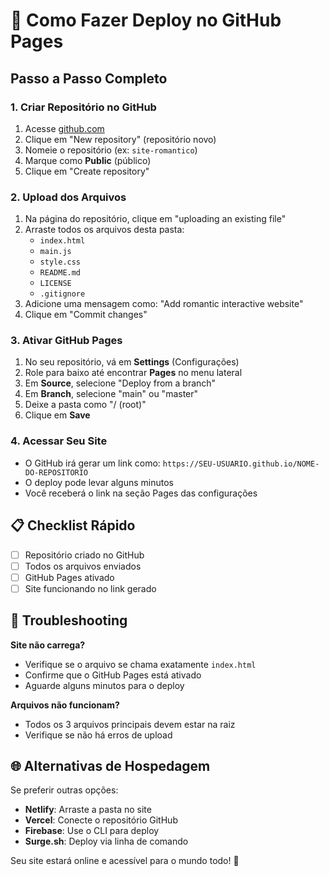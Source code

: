 # 🚀 Como Fazer Deploy no GitHub Pages

## Passo a Passo Completo

### 1. Criar Repositório no GitHub
1. Acesse [github.com](https://github.com)
2. Clique em "New repository" (repositório novo)
3. Nomeie o repositório (ex: `site-romantico`)
4. Marque como **Public** (público)
5. Clique em "Create repository"

### 2. Upload dos Arquivos
1. Na página do repositório, clique em "uploading an existing file"
2. Arraste todos os arquivos desta pasta:
   - `index.html`
   - `main.js`
   - `style.css`
   - `README.md`
   - `LICENSE`
   - `.gitignore`
3. Adicione uma mensagem como: "Add romantic interactive website"
4. Clique em "Commit changes"

### 3. Ativar GitHub Pages
1. No seu repositório, vá em **Settings** (Configurações)
2. Role para baixo até encontrar **Pages** no menu lateral
3. Em **Source**, selecione "Deploy from a branch"
4. Em **Branch**, selecione "main" ou "master"
5. Deixe a pasta como "/ (root)"
6. Clique em **Save**

### 4. Acessar Seu Site
- O GitHub irá gerar um link como:
  `https://SEU-USUARIO.github.io/NOME-DO-REPOSITORIO`
- O deploy pode levar alguns minutos
- Você receberá o link na seção Pages das configurações

## 📋 Checklist Rápido

- [ ] Repositório criado no GitHub
- [ ] Todos os arquivos enviados
- [ ] GitHub Pages ativado
- [ ] Site funcionando no link gerado

## 🔧 Troubleshooting

**Site não carrega?**
- Verifique se o arquivo se chama exatamente `index.html`
- Confirme que o GitHub Pages está ativado
- Aguarde alguns minutos para o deploy

**Arquivos não funcionam?**
- Todos os 3 arquivos principais devem estar na raiz
- Verifique se não há erros de upload

## 🌐 Alternativas de Hospedagem

Se preferir outras opções:

- **Netlify**: Arraste a pasta no site
- **Vercel**: Conecte o repositório GitHub
- **Firebase**: Use o CLI para deploy
- **Surge.sh**: Deploy via linha de comando

Seu site estará online e acessível para o mundo todo! 💖